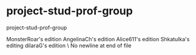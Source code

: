 # project-stud-prof-group
project-stud-prof-group

MonsterRoar's edition
AngelinaCh's edition
Alice611's edition
Shkatulka's editing
dilaraG's edition
\ No newline at end of file
